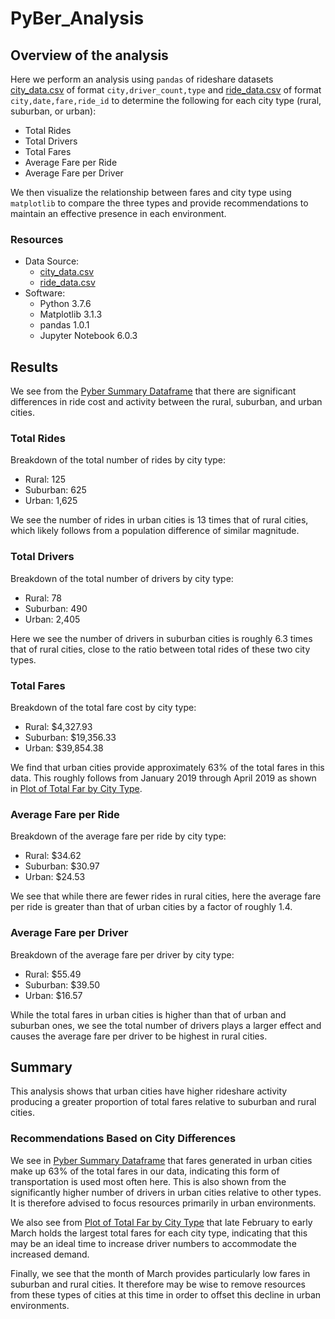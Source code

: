 # PyBer_Analysis

## Overview of the analysis
Here we perform an analysis using `pandas` of rideshare datasets
[city_data.csv](Resources/city_data.csv) of format `city,driver_count,type`
and [ride_data.csv](Resources/ride_data.csv) of format
`city,date,fare,ride_id` to determine the following for each city type (rural,
suburban, or urban):

- Total Rides
- Total Drivers
- Total Fares
- Average Fare per Ride
- Average Fare per Driver

We then visualize the relationship between fares and city type using
`matplotlib` to compare the three types and provide recommendations to maintain
an effective presence in each environment.

### Resources
- Data Source:
    - [city_data.csv](Resources/city_data.csv)
    - [ride_data.csv](Resources/ride_data.csv)
- Software:
    - Python 3.7.6
    - Matplotlib 3.1.3
    - pandas 1.0.1
    - Jupyter Notebook 6.0.3
 
## Results
We see from the [Pyber Summary Dataframe](Resources/pyber_summary_df.png) that
there are significant differences in ride cost and activity between the rural,
suburban, and urban cities.

### Total Rides
Breakdown of the total number of rides by city type:

- Rural: 125
- Suburban: 625
- Urban: 1,625

We see the number of rides in urban cities is 13 times that of rural cities,
which likely follows from a population difference of similar magnitude.

### Total Drivers
Breakdown of the total number of drivers by city type:

- Rural: 78
- Suburban: 490
- Urban: 2,405

Here we see the number of drivers in suburban cities is roughly 6.3 times that
of rural cities, close to the ratio between total rides of these two city
types.

### Total Fares
Breakdown of the total fare cost by city type:

- Rural: $4,327.93
- Suburban: $19,356.33
- Urban: $39,854.38

We find that urban cities provide approximately 63% of the total fares in this
data. This roughly follows from January 2019 through April 2019 as shown in
[Plot of Total Far by City Type](analysis/PyBer_fare_summary.png).

### Average Fare per Ride
Breakdown of the average fare per ride by city type:

- Rural: $34.62
- Suburban: $30.97
- Urban: $24.53

We see that while there are fewer rides in rural cities, here the average fare
per ride is greater than that of urban cities by a factor of roughly 1.4.

### Average Fare per Driver
Breakdown of the average fare per driver by city type:

- Rural: $55.49
- Suburban: $39.50
- Urban: $16.57

While the total fares in urban cities is higher than that of urban and
suburban ones, we see the total number of drivers plays a larger effect
and causes the average fare per driver to be highest in rural cities.

## Summary
This analysis shows that urban cities have higher rideshare activity
producing a greater proportion of total fares relative to suburban and rural
cities.

### Recommendations Based on City Differences
We see in [Pyber Summary Dataframe](Resources/pyber_summary_df.png) that fares
generated in urban cities make up 63% of the total fares in our data,
indicating this form of transportation is used most often here. This is also
shown from the significantly higher number of drivers in urban cities relative
to other types. It is therefore advised to focus resources primarily in urban
environments.

We also see from
[Plot of Total Far by City Type](analysis/PyBer_fare_summary.png) that late
February to early March holds the largest total fares for each city type,
indicating that this may be an ideal time to increase driver numbers to
accommodate the increased demand.

Finally, we see that the month of March provides particularly low fares in
suburban and rural cities. It therefore may be wise to remove resources from
these types of cities at this time in order to offset this decline in urban
environments.
